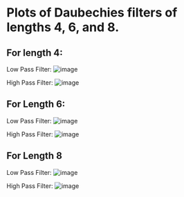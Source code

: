 # Plots of Daubechies filters of lengths 4, 6, and 8.

## For length 4:

Low Pass Filter:
![image](https://cloud.githubusercontent.com/assets/7750379/13819960/b5f6dce6-eb71-11e5-9a7a-0750fc7c5617.png)

High Pass Filter:
![image](https://cloud.githubusercontent.com/assets/7750379/13820026/fa569c28-eb71-11e5-9e9b-88e40030a3ff.png)

## For Length 6:

Low Pass Filter:
![image](https://cloud.githubusercontent.com/assets/7750379/13820065/1ea0a9a2-eb72-11e5-8528-f98ca67dd08d.png)

High Pass Filter:
![image](https://cloud.githubusercontent.com/assets/7750379/13820080/2f74f044-eb72-11e5-91fa-9ad8d84e2737.png)

## For Length 8

Low Pass Filter:
![image](https://cloud.githubusercontent.com/assets/7750379/13820097/3d93b642-eb72-11e5-876e-bf3ef474408c.png)

High Pass Filter:
![image](https://cloud.githubusercontent.com/assets/7750379/13820118/58e61200-eb72-11e5-9625-46df3e01f805.png)

